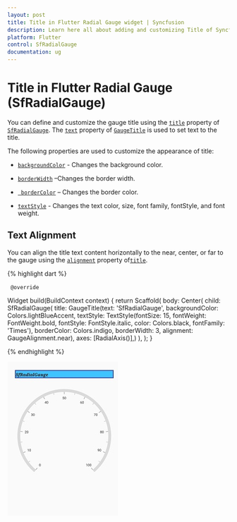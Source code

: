```yaml
---
layout: post
title: Title in Flutter Radial Gauge widget | Syncfusion
description: Learn here all about adding and customizing Title of Syncfusion Flutter Radial Gauge (SfRadialGauge) widget and more.
platform: Flutter
control: SfRadialGauge
documentation: ug
---
```


# Title in Flutter Radial Gauge (SfRadialGauge)

You can define and customize the gauge title using the [`title`](https://pub.dev/documentation/syncfusion_flutter_gauges/latest/gauges/SfRadialGauge/title.html) property of [`SfRadialGauge`](https://pub.dev/documentation/syncfusion_flutter_gauges/latest/gauges/SfRadialGauge-class.html). The [`text`](https://pub.dev/documentation/syncfusion_flutter_gauges/latest/gauges/GaugeTitle/text.html) property of [`GaugeTitle`](https://pub.dev/documentation/syncfusion_flutter_gauges/latest/gauges/GaugeTitle-class.html) is used to set text to the title.

The following properties are used to customize the appearance of title:

* [`backgroundColor`](https://pub.dev/documentation/syncfusion_flutter_gauges/latest/gauges/GaugeTitle/backgroundColor.html) - Changes the background color.

* [`borderWidth`](https://pub.dev/documentation/syncfusion_flutter_gauges/latest/gauges/GaugeTitle/borderWidth.html) –Changes the border width.

* [` borderColor`](https://pub.dev/documentation/syncfusion_flutter_gauges/latest/gauges/GaugeTitle/borderColor.html) –  Changes the border color.

*  [`textStyle`](https://pub.dev/documentation/syncfusion_flutter_gauges/latest/gauges/GaugeTitle/textStyle.html) - Changes the text color, size, font family, fontStyle, and font weight.


## Text Alignment

You can align the title text content horizontally to the near, center, or far to the gauge using the [`alignment`](https://pub.dev/documentation/syncfusion_flutter_gauges/latest/gauges/GaugeTitle/alignment.html) property of[`title`](https://pub.dev/documentation/syncfusion_flutter_gauges/latest/gauges/GaugeTitle-class.html).

{% highlight dart %} 

     @override
Widget build(BuildContext context) {
  return Scaffold(
    body: Center(
     child: SfRadialGauge(
        title: GaugeTitle(text: 'SfRadialGauge', 
        backgroundColor: Colors.lightBlueAccent,
        textStyle: TextStyle(fontSize: 15, fontWeight: FontWeight.bold, 
         fontStyle: FontStyle.italic,
         color: Colors.black, fontFamily: 'Times'),
        borderColor: Colors.indigo, borderWidth: 3, 
           alignment: GaugeAlignment.near),
        axes: <RadialAxis>[RadialAxis()],)
    ),
  );
}


{% endhighlight %}

![Gauge title](images/title/gauge_title.jpg)